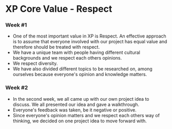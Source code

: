 # XP Core Value - Respect

### Week #1
* One of the most important value in XP is Respect. An effective approach is to assume that everyone involved with our project has equal value and therefore should be treated with respect.
* We have a unique team with people having different cultural backgrounds and we respect each others opinions.
* We respect diversity.
* We have also divided different topics to be researched on, among ourselves because everyone's opinion and knowledge matters.

### Week #2
* In the second week, we all came up with our own project idea to discuss. We all presented our idea and gave a walkthrough.
* Everyone's feedback was taken, be it negative or positive.
* Since everyone's opinion matters and we respect each others way of thinking, we decided on one project idea to move forward with.
